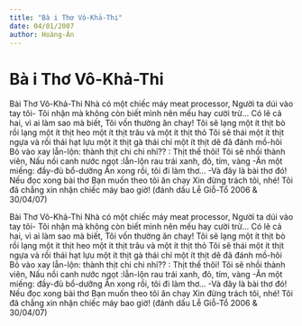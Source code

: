 ```yaml
---
title: "Bà i Thơ Vô-Khả-Thi"
date: 04/01/2007
author: Hoàng-Ân
---
```


# Bà i Thơ Vô-Khả-Thi

Bài Thơ Vô-Khả-Thi
Nhà có một chiếc máy meat processor,
Người ta dúi vào tay tôi-
Tôi nhận mà không còn biết
mình nên mếu hay cười trừ...
Có lẽ cả hai, vì ai làm sao mà biết,
Tôi vốn thường ăn chay!
Tôi sẽ lạng một ít thịt bò
rồi lạng một ít thịt heo
một ít thịt trâu và một ít thịt thỏ
Tôi sẽ thái một ít thịt ngựa
và rồi thái hạt lựu một ít thịt gà
thái chỉ một ít thịt dê đã đánh mồ-hôi
Bỏ vào xay lẫn-lộn: thành thịt chi chi nhỉ??
     : Thịt thế thôi!
Tôi sẽ nhồi thành viên,
Nấu nồi canh nước ngọt
:lẫn-lộn rau trái xanh, đỏ, tím, vàng
-Ăn một miếng: đầy-đủ bổ-dưỡng
Ăn xong rồi, tôi đi làm thơ...
-Và đây là bài thơ đó!
Nếu đọc xong bài thơ
Bạn muốn theo tôi ăn chay
Xin đừng trách tôi, nhé!
Tôi đã chẳng xin nhận chiếc máy bao giờ!
(đánh dấu Lễ Giỗ-Tổ 2006 & 30/04/07)

Bài Thơ Vô-Khả-Thi
Nhà có một chiếc máy meat processor,
Người ta dúi vào tay tôi-
Tôi nhận mà không còn biết
mình nên mếu hay cười trừ...
Có lẽ cả hai, vì ai làm sao mà biết,
Tôi vốn thường ăn chay!
Tôi sẽ lạng một ít thịt bò
rồi lạng một ít thịt heo
một ít thịt trâu và một ít thịt thỏ
Tôi sẽ thái một ít thịt ngựa
và rồi thái hạt lựu một ít thịt gà
thái chỉ một ít thịt dê đã đánh mồ-hôi
Bỏ vào xay lẫn-lộn: thành thịt chi chi nhỉ??
     : Thịt thế thôi!
Tôi sẽ nhồi thành viên,
Nấu nồi canh nước ngọt
:lẫn-lộn rau trái xanh, đỏ, tím, vàng
-Ăn một miếng: đầy-đủ bổ-dưỡng
Ăn xong rồi, tôi đi làm thơ...
-Và đây là bài thơ đó!
Nếu đọc xong bài thơ
Bạn muốn theo tôi ăn chay
Xin đừng trách tôi, nhé!
Tôi đã chẳng xin nhận chiếc máy bao giờ!
(đánh dấu Lễ Giỗ-Tổ 2006 & 30/04/07)
